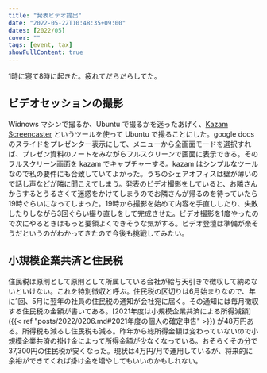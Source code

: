 ```yaml
---
title: "発表ビデオ提出"
date: "2022-05-22T10:48:35+09:00"
dates: [2022/05]
cover: ""
tags: [event, tax]
showFullContent: true
---
```


1時に寝て8時に起きた。疲れてだらだらしてた。

## ビデオセッションの撮影

Widnows マシンで撮るか、Ubuntu で撮るかを迷ったあげく、[Kazam Screencaster](https://launchpad.net/kazam) というツールを使って Ubuntu で撮ることにした。google docs のスライドをプレゼンター表示にして、メニューから全画面モードを選択すれば、プレゼン資料のノートをみながらフルスクリーンで画面に表示できる。そのフルスクリーン画面を kazam でキャプチャーする。kazam はシンプルなツールなので私の要件にも合致していてよかった。うちのシェアオフィスは壁が薄いので話し声などが隣に聞こえてしまう。発表のビデオ撮影をしていると、お隣さんからするとうるさくて迷惑をかけてしまうのでお隣さんが帰るのを待っていたら19時ぐらいになってしまった。19時から撮影を始めて内容を手直ししたり、失敗したりしながら3回ぐらい撮り直しをして完成させた。ビデオ撮影を1度やったので次にやるときはもっと要領よくできそうな気がする。ビデオ登壇は準備が楽そうだというのがわかってきたので今後も挑戦してみたい。

## 小規模企業共済と住民税

住民税は原則として原則として所属している会社が給与天引きで徴収して納めないといけない。これを特別徴収と呼ぶ。住民税の区切りは6月始まりなので、年に1回、5月に翌年の社員の住民税の通知が会社宛に届く。その通知には毎月徴収する住民税の金額が書いてある。[2021年度は小規模企業共済による所得減額]({{< ref "posts/2022/0206.md#2021年度の個人の確定申告" >}}) が48万円ある。所得税も減るし住民税も減る。昨年から総所得金額は変わっていないので小規模企業共済の掛け金によって所得金額が少なくなっている。おそらくその分で37,300円の住民税が安くなった。現状は4万円/月で運用しているが、将来的に余裕ができてくれば掛け金を増やしてもいいのかもしれない。
